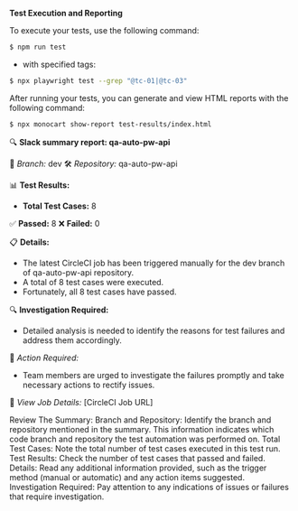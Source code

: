 **Test Execution and Reporting**

To execute your tests, use the following command:

```sh
$ npm run test
```
- with specified tags:
```sh
$ npx playwright test --grep "@tc-01|@tc-03"
```
After running your tests, you can generate and view HTML reports with the following command:
```sh
$ npx monocart show-report test-results/index.html
```

🔍 **Slack summary report: qa-auto-pw-api**

🚀 *Branch:* dev
🛠️ *Repository:* qa-auto-pw-api

📊 **Test Results:**
   - **Total Test Cases:** 8

   ✅ **Passed:** 8
   ❌ **Failed:** 0

📋 **Details:**
   - The latest CircleCI job has been triggered manually for the dev branch of qa-auto-pw-api repository. 
   - A total of 8 test cases were executed.
   - Fortunately, all 8 test cases have passed.

🔍 **Investigation Required:**
   - Detailed analysis is needed to identify the reasons for test failures and address them accordingly.

📢 *Action Required:*
   - Team members are urged to investigate the failures promptly and take necessary actions to rectify issues.

🔗 *View Job Details:* [CircleCI Job URL]

Review The Summary:
Branch and Repository: Identify the branch and repository mentioned in the summary. This information indicates which code branch and repository the test automation was performed on.
Total Test Cases: Note the total number of test cases executed in this test run.
Test Results: Check the number of test cases that passed and failed.
Details: Read any additional information provided, such as the trigger method (manual or automatic) and any action items suggested.
Investigation Required: Pay attention to any indications of issues or failures that require investigation.

